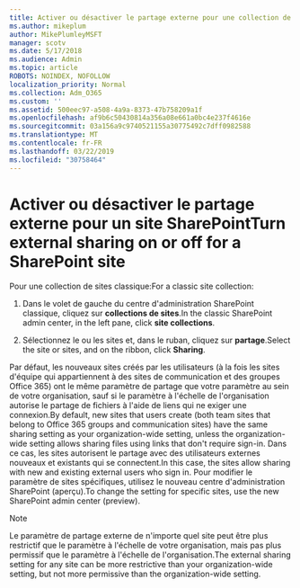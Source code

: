 ```yaml
---
title: Activer ou désactiver le partage externe pour une collection de sites
ms.author: mikeplum
author: MikePlumleyMSFT
manager: scotv
ms.date: 5/17/2018
ms.audience: Admin
ms.topic: article
ROBOTS: NOINDEX, NOFOLLOW
localization_priority: Normal
ms.collection: Adm_O365
ms.custom: ''
ms.assetid: 500eec97-a508-4a9a-8373-47b758209a1f
ms.openlocfilehash: af9b6c50430814a356a08e661a0bc4e237f4616e
ms.sourcegitcommit: 03a156a9c9740521155a30775492c7dff0982588
ms.translationtype: MT
ms.contentlocale: fr-FR
ms.lasthandoff: 03/22/2019
ms.locfileid: "30758464"
---
```

# <a name="turn-external-sharing-on-or-off-for-a-sharepoint-site"></a><span data-ttu-id="5a0ec-102">Activer ou désactiver le partage externe pour un site SharePoint</span><span class="sxs-lookup"><span data-stu-id="5a0ec-102">Turn external sharing on or off for a SharePoint site</span></span>

<span data-ttu-id="5a0ec-103">Pour une collection de sites classique:</span><span class="sxs-lookup"><span data-stu-id="5a0ec-103">For a classic site collection:</span></span>
  
1. <span data-ttu-id="5a0ec-104">Dans le volet de gauche du centre d'administration SharePoint classique, cliquez sur **collections de sites**.</span><span class="sxs-lookup"><span data-stu-id="5a0ec-104">In the classic SharePoint admin center, in the left pane, click **site collections**.</span></span>
    
2. <span data-ttu-id="5a0ec-105">Sélectionnez le ou les sites et, dans le ruban, cliquez sur **partage**.</span><span class="sxs-lookup"><span data-stu-id="5a0ec-105">Select the site or sites, and on the ribbon, click **Sharing**.</span></span>
    
<span data-ttu-id="5a0ec-106">Par défaut, les nouveaux sites créés par les utilisateurs (à la fois les sites d'équipe qui appartiennent à des sites de communication et des groupes Office 365) ont le même paramètre de partage que votre paramètre au sein de votre organisation, sauf si le paramètre à l'échelle de l'organisation autorise le partage de fichiers à l'aide de liens qui ne exiger une connexion.</span><span class="sxs-lookup"><span data-stu-id="5a0ec-106">By default, new sites that users create (both team sites that belong to Office 365 groups and communication sites) have the same sharing setting as your organization-wide setting, unless the organization-wide setting allows sharing files using links that don't require sign-in.</span></span> <span data-ttu-id="5a0ec-107">Dans ce cas, les sites autorisent le partage avec des utilisateurs externes nouveaux et existants qui se connectent.</span><span class="sxs-lookup"><span data-stu-id="5a0ec-107">In this case, the sites allow sharing with new and existing external users who sign in.</span></span> <span data-ttu-id="5a0ec-108">Pour modifier le paramètre de sites spécifiques, utilisez le nouveau centre d'administration SharePoint (aperçu).</span><span class="sxs-lookup"><span data-stu-id="5a0ec-108">To change the setting for specific sites, use the new SharePoint admin center (preview).</span></span>
  
> [!NOTE]
> <span data-ttu-id="5a0ec-109">Le paramètre de partage externe de n'importe quel site peut être plus restrictif que le paramètre à l'échelle de votre organisation, mais pas plus permissif que le paramètre à l'échelle de l'organisation.</span><span class="sxs-lookup"><span data-stu-id="5a0ec-109">The external sharing setting for any site can be more restrictive than your organization-wide setting, but not more permissive than the organization-wide setting.</span></span> 
  

